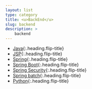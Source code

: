 ```yaml
---
layout: list
type: category
title: <u>BackEnd</u>
slug: backend
description: >
    backend 
---
```


* [Java]{:.heading.flip-title}
* [JSP]{:.heading.flip-title}
* [Spring]{:.heading.flip-title}
* [Spring Boot]{:.heading.flip-title}
* [Spring Security]{:.heading.flip-title}
* [Spring batch]{:.heading.flip-title}
* [Python]{:.heading.flip-title}

[Java]: /backend/java/
[JSP]: /backend/jsp/
[Spring]: /backend/spring/
[Spring Boot]: /backend/spring-boot/
[Spring Security]: /backend/spring-security/
[Spring batch]: /backend/spring-batch/
[Python]: /backend/python/
